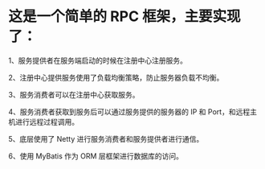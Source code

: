 # 这是一个简单的 RPC 框架，主要实现了：

1、服务提供者在服务端启动的时候在注册中心注册服务。

2、注册中心提供服务使用了负载均衡策略，防止服务器负载不均衡。

3、服务消费者可以在注册中心获取服务。

4、服务消费者获取到服务后可以通过服务提供的服务器的 IP 和 Port，和远程主机进行远程过程调用。

5、底层使用了 Netty 进行服务消费者和服务提供者进行通信。

6、使用 MyBatis 作为 ORM 层框架进行数据库的访问。
            

